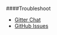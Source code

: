 ####Troubleshoot

* [Gitter Chat](https://gitter.im/mosbth/cimage)
* [GitHub Issues](https://github.com/mosbth/cimage/issues)
